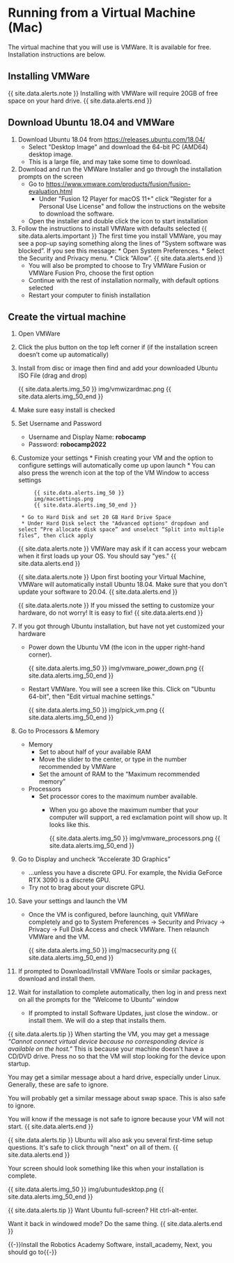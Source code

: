 # Running from a Virtual Machine (Mac)
The virtual machine that you will use is VMWare. It is available for free. Installation instructions are below.

## Installing VMWare
{{ site.data.alerts.note }}
Installing with VMWare will require 20GB of free space on your hard drive.
{{ site.data.alerts.end }}

## Download Ubuntu 18.04 and VMWare
1. Download Ubuntu 18.04 from https://releases.ubuntu.com/18.04/
    * Select "Desktop Image" and download the 64-bit PC (AMD64) desktop image.
    * This is a large file, and may take some time to download.
2. Download and run the VMWare Installer and go through the installation prompts on the screen
    * Go to https://www.vmware.com/products/fusion/fusion-evaluation.html
        * Under "Fusion 12 Player for macOS 11+" click "Register for a Personal Use License" and follow the instructions on the website to download the software.
    * Open the installer and double click the icon to start installation
3. Follow the instructions to install VMWare with defaults selected
    {{ site.data.alerts.important }}
    The first time you install VMWare, you may see a pop-up saying something along 	the lines of “System software was blocked”. If you see this message:
            * Open System Preferences.
            * Select the Security and Privacy menu.
            * Click “Allow”.
    {{ site.data.alerts.end }}
    * You will also be prompted to choose to Try VMWare Fusion or VMWare Fusion Pro, choose the first option
    * Continue with the rest of installation normally, with default options selected
    * Restart your computer to finish installation

## Create the virtual machine
1. Open VMWare
2. Click the plus button on the top left corner if (if the installation screen doesn’t come up automatically)
3. Install from disc or image then find and add your downloaded Ubuntu ISO File (drag and drop)

    {{ site.data.alerts.img_50 }}
    img/vmwizardmac.png
    {{ site.data.alerts.img_50_end }}
4. Make sure easy install is checked
5. Set Username and Password
    * Username and Display Name: **robocamp**
    * Password: **robocamp2022**
6. Customize your settings
        * Finish creating your VM and the option to configure settings will automatically come up upon launch
        * You can also press the wrench icon at the top of the VM Window to access settings

            {{ site.data.alerts.img_50 }}
            img/macsettings.png
            {{ site.data.alerts.img_50_end }}

        * Go to Hard Disk and set 20 GB Hard Drive Space 
        * Under Hard Disk select the "Advanced options" dropdown and select “Pre allocate disk space” and unselect “Split into multiple files”, then click apply
    {{ site.data.alerts.note }}
    VMWare may ask if it can access your webcam when it first loads up your OS. You should say "yes."
    {{ site.data.alerts.end }}

    {{ site.data.alerts.note }}
    Upon first booting your Virtual Machine, VMWare will automatically install Ubuntu 18.04.
    Make sure that you don't update your software to 20.04.
    {{ site.data.alerts.end }}

    {{ site.data.alerts.note }}
    If you missed the setting to customize your hardware, do not worry! It is easy to fix!
    {{ site.data.alerts.end }}
7. If you got through Ubuntu installation, but have not yet customized your hardware
    * Power down the Ubuntu VM (the icon in the upper right-hand corner).

        {{ site.data.alerts.img_50 }}
        img/vmware_power_down.png
        {{ site.data.alerts.img_50_end }}
    * Restart VMWare. You will see a screen like this. Click on "Ubuntu 64-bit", then "Edit virtual machine settings."
    
        {{ site.data.alerts.img_50 }}
        img/pick_vm.png
        {{ site.data.alerts.img_50_end }}

8. Go to Processors & Memory
    * Memory
        * Set to about half of your available RAM
        * Move the slider to the center, or type in the number recommended by VMWare
        * Set the amount of RAM to the “Maximum recommended memory”
    * Processors
        * Set processor cores to the maximum number available.
            * When you go above the maximum number that your computer will support, a red exclamation point will show up. It looks like this.

                {{ site.data.alerts.img_50 }}
                img/vmware_processors.png
                {{ site.data.alerts.img_50_end }}
        
10. Go to Display and uncheck “Accelerate 3D Graphics”
    * ...unless you have a discrete GPU. For example, the Nvidia GeForce RTX 3090 is a discrete GPU.
    * Try not to brag about your discrete GPU.
11. Save your settings and launch the VM
    * Once the VM is configured, before launching, quit VMWare completely and go to System Preferences -> Security and Privacy -> Privacy -> Full Disk Access and check VMWare. Then relaunch VMWare and the VM.

        {{ site.data.alerts.img_50 }}
        img/macsecurity.png
        {{ site.data.alerts.img_50_end }}
12. If prompted to Download/Install VMWare Tools or similar packages, download and install them.
13. Wait for installation to complete automatically, then log in and press next on all the prompts for the “Welcome to Ubuntu” window
    * If prompted to install Software Updates, just close the window.. or install them. We will do a step that installs them.

{{ site.data.alerts.tip }}
When starting the VM, you may get a message *“Cannot connect virtual device because no corresponding device is available on the host."* This is because your machine doesn't have a CD/DVD drive. Press no so that the VM will stop looking for the device upon startup.

You may get a similar message about a hard drive, especially under Linux. Generally, these are safe to ignore.

You will probably get a similar message about swap space. This is also safe to ignore.

You will know if the message is not safe to ignore because your VM will not start.
{{ site.data.alerts.end }}

{{ site.data.alerts.tip }}
Ubuntu will also ask you several first-time setup questions. It's safe to click through "next" on all of them.
{{ site.data.alerts.end }}

Your screen should look something like this when your installation is complete.

{{ site.data.alerts.img_50 }}
img/ubuntudesktop.png
{{ site.data.alerts.img_50_end }}

{{ site.data.alerts.tip }}
Want Ubuntu full-screen? Hit ctrl-alt-enter.

Want it back in windowed mode? Do the same thing.
{{ site.data.alerts.end }}

{{-}}Install the Robotics Academy Software, install_academy, Next, you should go to{{-}}
